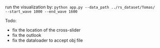 run the visualization by:
`python app.py --data_path ../rs_dataset/Tomas/ --start_wave 1000 --end_wave 1600
`

Todo:
- fix the location of the cross-slider
- fix the outlook
- fix the dataloader to accept obj file

